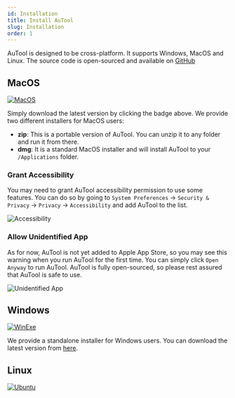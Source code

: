 ```yaml
---
id: Installation
title: Install AuTool
slug: Installation
order: 1
---
```


AuTool is designed to be cross-platform. It supports Windows, MacOS and Linux. The source code is open-sourced and available on [GitHub](https://github.com/danalite/autool/)

## MacOS

[![MacOS](https://img.shields.io/badge/osx64-download-green?logo=apple&style=flat-square)](https://github.com/danalite/autool/releases)

Simply download the latest version by clicking the badge above. We provide two different installers for MacOS users:

- **zip**: This is a portable version of AuTool. You can unzip it to any folder and run it from there.
- **dmg**: It is a standard MacOS installer and will install AuTool to your `/Applications` folder.

### Grant Accessibility

You may need to grant AuTool accessibility permission to use some features. You can do so by going to `System Preferences` -> `Security & Privacy` -> `Privacy` -> `Accessibility` and add AuTool to the list.

![Accessibility](https://hookproductivity.com/wp-content/uploads/2019/04/revoke-hook-permission.png)

### Allow Unidentified App

As for now, AuTool is not yet added to Apple App Store, so you may see this warning when you run AuTool for the first time. You can simply click `Open Anyway` to run AuTool. AuTool is fully open-sourced, so please rest assured that AuTool is safe to use.

![Unidentified App](https://www.switchingtomac.com/wp-content/uploads/2021/10/image-16.png)

## Windows

[![WinExe](https://img.shields.io/badge/win64-download-green?logo=windows&style=flat-square)](https://github.com/danalite/autool/releases)

We provide a standalone installer for Windows users. You can download the latest version from [here](https://aunote.com/download).

## Linux

[![Ubuntu](https://img.shields.io/badge/amd64-download-green?logo=ubuntu&style=flat-square)](https://github.com/danalite/autool/releases)
